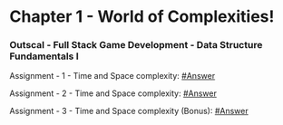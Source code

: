 # Chapter 1 - World of Complexities!

### Outscal - Full Stack Game Development - Data Structure Fundamentals I

Assignment - 1 - Time and Space complexity: [#Answer](https://replit.com/@developerswork/Assignment-1-Time-and-Space-complexity#Answer)

Assignment - 2 - Time and Space complexity: [#Answer](https://replit.com/@developerswork/Assignment-2-Time-and-Space-complexity#Answer)

Assignment - 3 - Time and Space complexity (Bonus): [#Answer](https://replit.com/@developerswork/Assignment-3-Time-and-Space-complexity-Bonus#Answer)
